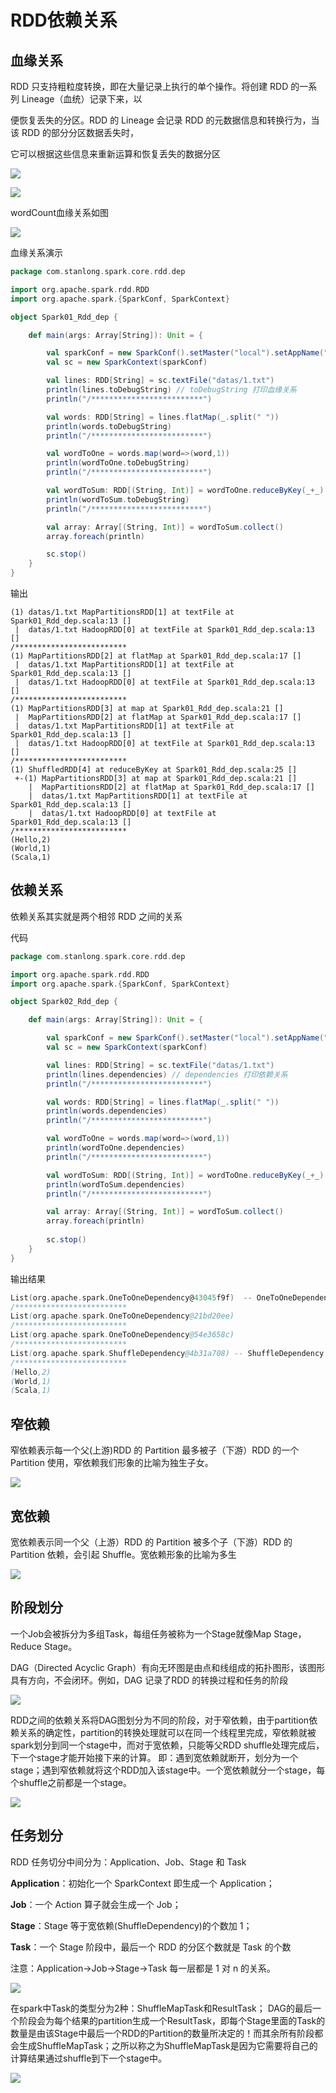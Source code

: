 # RDD依赖关系

## 血缘关系

RDD 只支持粗粒度转换，即在大量记录上执行的单个操作。将创建 RDD 的一系列 Lineage（血统）记录下来，以

便恢复丢失的分区。RDD 的 Lineage 会记录 RDD 的元数据信息和转换行为，当该 RDD 的部分分区数据丢失时，

它可以根据这些信息来重新运算和恢复丢失的数据分区

![](./doc/45.png)

![](./doc/46.png)

wordCount血缘关系如图

![](./doc/47.png)

血缘关系演示

```scala
package com.stanlong.spark.core.rdd.dep

import org.apache.spark.rdd.RDD
import org.apache.spark.{SparkConf, SparkContext}

object Spark01_Rdd_dep {

    def main(args: Array[String]): Unit = {

        val sparkConf = new SparkConf().setMaster("local").setAppName("WordCount")
        val sc = new SparkContext(sparkConf)

        val lines: RDD[String] = sc.textFile("datas/1.txt")
        println(lines.toDebugString) // toDebugString 打印血缘关系
        println("/*************************")

        val words: RDD[String] = lines.flatMap(_.split(" "))
        println(words.toDebugString)
        println("/*************************")

        val wordToOne = words.map(word=>(word,1))
        println(wordToOne.toDebugString)
        println("/*************************")

        val wordToSum: RDD[(String, Int)] = wordToOne.reduceByKey(_+_)
        println(wordToSum.toDebugString)
        println("/*************************")

        val array: Array[(String, Int)] = wordToSum.collect()
        array.foreach(println)

        sc.stop()
    }
}
```

输出

```
(1) datas/1.txt MapPartitionsRDD[1] at textFile at Spark01_Rdd_dep.scala:13 []
 |  datas/1.txt HadoopRDD[0] at textFile at Spark01_Rdd_dep.scala:13 []
/*************************
(1) MapPartitionsRDD[2] at flatMap at Spark01_Rdd_dep.scala:17 []
 |  datas/1.txt MapPartitionsRDD[1] at textFile at Spark01_Rdd_dep.scala:13 []
 |  datas/1.txt HadoopRDD[0] at textFile at Spark01_Rdd_dep.scala:13 []
/*************************
(1) MapPartitionsRDD[3] at map at Spark01_Rdd_dep.scala:21 []
 |  MapPartitionsRDD[2] at flatMap at Spark01_Rdd_dep.scala:17 []
 |  datas/1.txt MapPartitionsRDD[1] at textFile at Spark01_Rdd_dep.scala:13 []
 |  datas/1.txt HadoopRDD[0] at textFile at Spark01_Rdd_dep.scala:13 []
/*************************
(1) ShuffledRDD[4] at reduceByKey at Spark01_Rdd_dep.scala:25 []
 +-(1) MapPartitionsRDD[3] at map at Spark01_Rdd_dep.scala:21 []
    |  MapPartitionsRDD[2] at flatMap at Spark01_Rdd_dep.scala:17 []
    |  datas/1.txt MapPartitionsRDD[1] at textFile at Spark01_Rdd_dep.scala:13 []
    |  datas/1.txt HadoopRDD[0] at textFile at Spark01_Rdd_dep.scala:13 []
/*************************
(Hello,2)
(World,1)
(Scala,1)
```

## 依赖关系

依赖关系其实就是两个相邻 RDD 之间的关系

代码

```scala
package com.stanlong.spark.core.rdd.dep

import org.apache.spark.rdd.RDD
import org.apache.spark.{SparkConf, SparkContext}

object Spark02_Rdd_dep {

    def main(args: Array[String]): Unit = {

        val sparkConf = new SparkConf().setMaster("local").setAppName("WordCount")
        val sc = new SparkContext(sparkConf)

        val lines: RDD[String] = sc.textFile("datas/1.txt")
        println(lines.dependencies) // dependencies 打印依赖关系
        println("/*************************")

        val words: RDD[String] = lines.flatMap(_.split(" "))
        println(words.dependencies)
        println("/*************************")

        val wordToOne = words.map(word=>(word,1))
        println(wordToOne.dependencies)
        println("/*************************")

        val wordToSum: RDD[(String, Int)] = wordToOne.reduceByKey(_+_)
        println(wordToSum.dependencies)
        println("/*************************")

        val array: Array[(String, Int)] = wordToSum.collect()
        array.foreach(println)
        
        sc.stop()
    }
}
```

输出结果

```scala
List(org.apache.spark.OneToOneDependency@43045f9f)  -- OneToOneDependency 窄依赖
/*************************
List(org.apache.spark.OneToOneDependency@21bd20ee)
/*************************
List(org.apache.spark.OneToOneDependency@54e3658c)
/*************************
List(org.apache.spark.ShuffleDependency@4b31a708) -- ShuffleDependency Shuffle依赖又称宽依赖
/*************************
(Hello,2)
(World,1)
(Scala,1)
```

## 窄依赖

窄依赖表示每一个父(上游)RDD 的 Partition 最多被子（下游）RDD 的一个 Partition 使用，窄依赖我们形象的比喻为独生子女。

![](./doc/48.png)

## 宽依赖

宽依赖表示同一个父（上游）RDD 的 Partition 被多个子（下游）RDD 的 Partition 依赖，会引起 Shuffle。宽依赖形象的比喻为多生

![](./doc/49.png)

## 阶段划分

一个Job会被拆分为多组Task，每组任务被称为一个Stage就像Map Stage， Reduce Stage。

DAG（Directed Acyclic Graph）有向无环图是由点和线组成的拓扑图形，该图形具有方向，不会闭环。例如，DAG 记录了RDD 的转换过程和任务的阶段

![](./doc/50.png)

RDD之间的依赖关系将DAG图划分为不同的阶段，对于窄依赖，由于partition依赖关系的确定性，partition的转换处理就可以在同一个线程里完成，窄依赖就被spark划分到同一个stage中，而对于宽依赖，只能等父RDD shuffle处理完成后，下一个stage才能开始接下来的计算。
即：遇到宽依赖就断开，划分为一个stage；遇到窄依赖就将这个RDD加入该stage中。一个宽依赖就分一个stage，每个shuffle之前都是一个stage。

![](./doc/51.png)

## 任务划分

RDD 任务切分中间分为：Application、Job、Stage 和 Task

**Application**：初始化一个 SparkContext 即生成一个 Application；

**Job**：一个 Action 算子就会生成一个 Job；

**Stage**：Stage 等于宽依赖(ShuffleDependency)的个数加 1；

**Task**：一个 Stage 阶段中，最后一个 RDD 的分区个数就是 Task 的个数

注意：Application->Job->Stage->Task 每一层都是 1 对 n 的关系。

![](./doc/52.png)

在spark中Task的类型分为2种：ShuffleMapTask和ResultTask；
DAG的最后一个阶段会为每个结果的partition生成一个ResultTask，即每个Stage里面的Task的数量是由该Stage中最后一个RDD的Partition的数量所决定的！而其余所有阶段都会生成ShuffleMapTask；之所以称之为ShuffleMapTask是因为它需要将自己的计算结果通过shuffle到下一个stage中。

![](./doc/53.png)

